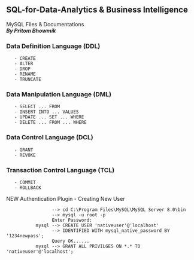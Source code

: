 ## SQL-for-Data-Analytics & Business Intelligence

MySQL Files &amp; Documentations                                                                   
***By Pritom Bhowmik***


### Data Definition Language (DDL)          
       - CREATE
       - ALTER
       - DROP
       - RENAME
       - TRUNCATE
            
### Data Manipulation Language (DML)
       - SELECT ... FROM
       - INSERT INTO ... VALUES
       - UPDATE ... SET ... WHERE
       - DELETE ... FROM ... WHERE
       
       
### Data Control Language (DCL)
       - GRANT
       - REVOKE
       
### Transaction Control Language (TCL)
       - COMMIT
       - ROLLBACK


NEW Authentication Plugin - Creating New User

                     --> cd C:\Program Files\MySQL\MySQL Server 8.0\bin
                     --> mysql -u root -p
                     Enter Password:
               mysql --> CREATE USER 'nativeuser'@'localhost'
                     --> IDENTIFIED WITH mysql_native_password BY '1234newpass';
                     Query OK......
               mysql --> GRANT ALL PRIVILGES ON *.* TO 'nativeuser'@'localhost';
              
